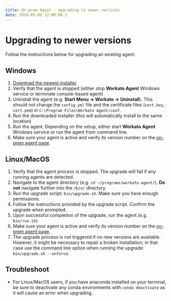 ```yaml
---
title: On-prem Agent - Upgrading to newer versions
date: 2018-05-09 12:00:00 Z
---
```


# Upgrading to newer versions
Follow the instructions below for upgrading an existing agent:

## Windows
1. [Download the newest installer](/on-prem/agents/setup.md)
2. Verify that the agent is stopped (either stop **Workato Agent** Windows service or terminate console-based agent)
3. Uninstall the agent (e.g.  **Start Menu &rarr; Workato &rarr; Uninstall**). This should not change the `config.yml` file and the certificate files (`cert.key`, `cert.pem`) in `C:\Program Files\Workato Agent/conf`.
4. Run the downloaded installer (this will automatically install to the same location)
5. Run the agent. Depending on the setup, either start **Workato Agent** Windows service or run the agent from command line.
6. Make sure your agent is active and verify its version number on the [on-prem agent page](https://www.workato.com/on_prem_groups).

## Linux/MacOS
1. Verify that the agent process is stopped. The upgrade will fail if any running agents are detected.
2. Navigate to the agent directory (e.g. `cd ~/programs/workato-agent/`). **Do not** navigate further into the `/bin/` directory.
3. Run the upgrade script: `bin/upgrade.sh`. Make sure you have enough permissions.
4. Follow the instructions provided by the upgrade script. Confirm the upgrade when prompted.
5. Upon successful completion of the upgrade, run the agent (e.g. `bin/run.sh`).
6. Make sure your agent is active and verify its version number on the [on-prem agent page](https://www.workato.com/on_prem_groups).
7. The upgrade process is not triggered if no new versions are available. However, it might be necessary to repair a broken installation; in that case use the command line option when running the upgrade: `bin/upgrade.sh --enforce`.

## Troubleshoot
- For Linux/MacOS users, if you have anaconda installed on your terminal, be sure to deactivate any conda environments with `conda deactivate` as it will cause an error when upgrading. 

